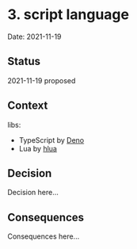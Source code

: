# 3. script language

Date: 2021-11-19

## Status

2021-11-19 proposed

## Context

libs:

- TypeScript by [Deno](https://github.com/denoland/deno)
- Lua by [hlua](https://github.com/tomaka/hlua)

## Decision

Decision here...

## Consequences

Consequences here...
